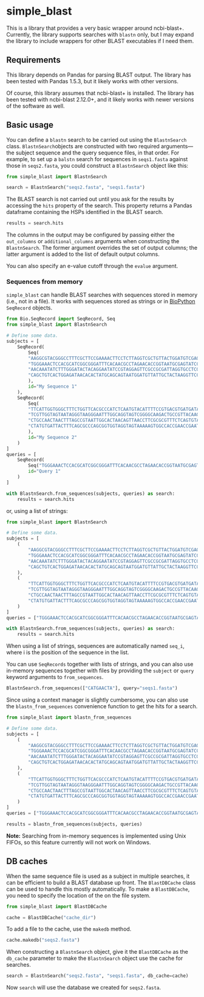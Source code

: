 # simple_blast

This is a library that provides a very basic wrapper around ncbi-blast+.
Currently, the library supports searches with `blastn` only, but I may expand
the library to include wrappers for other BLAST executables if I need them.

## Requirements

This library depends on Pandas for parsing BLAST output. The library has been
tested with Pandas 1.5.3, but it likely works with other versions.

Of course, this library assumes that ncbi-blast+ is installed. The library has
been tested with ncbi-blast 2.12.0+, and it likely works with newer versions of
the software as well.

## Basic usage

You can define a `blastn` search to be carried out using the `BlastnSearch`
class. `BlastnSearch`objects are constructed with two required
arguments&mdash;the subject sequence and the query sequence files, in that
order. For example, to set up a `balstn` search for sequences in `seqs1.fasta`
against those in `seqs2.fasta`, you could construct a `BlastnSearch` object like
this:

```python
from simple_blast import BlastnSearch

search = BlastnSearch("seqs2.fasta", "seqs1.fasta")
```

The BLAST search is not carried out until you ask for the results by accessing
the `hits` property of the search. This property returns a Pandas dataframe
containing the HSPs identified in the BLAST search.

```python
results = search.hits
```

The columns in the output may be configured by passing either the `out_columns`
or `additional_columns` arguments when constructing the `BlastnSearch`. The
former argument overrides the set of output columns; the latter argument is
added to the list of default output columns.

You can also specify an e-value cutoff through the `evalue` argument.

### Sequences from memory

`simple_blast` can handle BLAST searches with sequences stored in memory (i.e.,
not in a file). It works with sequences stored as strings or in
[BioPython](https://biopython.org/) `SeqRecord` objects.

```python
from Bio.SeqRecord import SeqRecord, Seq
from simple_blast import BlastnSearch

# Define some data.
subjects = [
    SeqRecord(
	    Seq(
		"AAGGCGTACGGGCCTTTCGCTTCCGAAAACTTCCTCTTAGGTCGCTGTTACTGGATGTCGAGTCAGCACA"
		"TGGGAAACTCCACGCATCGGCGGGATTTCACAACGCCTAGAACACCGGTAATGCGAGTATCCGTATCGGT"
		"AACAAATATCTTTGGGATACTACAGGAATATCCGTAGGAGTTCGCCGCGATTAGGTGCCTCGATGATATG"
		"CAGCTGTCACTGGAGATAACACACTATGCAGCAGTAATGGATGTTATTGCTACTAAGGTTCCCTGTCACC"
	    ),
		id="My Sequence 1"
	),
    SeqRecord(
	    Seq(
		"TTCATTGGTGGGCTTTCTGGTTCACGCCCATCTCAATGTACATTTTCCGTGACGTGATGATAATCATAAC"
		"TCGTTGGTAGTAATAGGGTAAGGGAATTTGGCAGGTAGTCGGGGCAAGACTGCCGTTACAAGCTAATCAT"
		"CTGCCAACTAACTTTAGCCGTAATTGGCACTAACAGTTAACCTTCGCGCGTTTCTCAGTGTAGAGTGAGA"
		"CTATGTGATTACTTTCAGCGCCCAGCGGTGGTAGGTAGTAAAAAGTGGCCACCGAACCGAATGCT"
	    ),
		id="My Sequence 2"
	)
]
queries = [
    SeqRecord(
        Seq("TGGGAAACTCCACGCATCGGCGGGATTTCACAACGCCTAGAACACCGGTAATGCGAGTATCCGT"),
        id="Query 1"
    )
]

with BlastnSearch.from_sequences(subjects, queries) as search:
    results = search.hits
```

or, using a list of strings:

```python
from simple_blast import BlastnSearch

# Define some data.
subjects = [
    (
        "AAGGCGTACGGGCCTTTCGCTTCCGAAAACTTCCTCTTAGGTCGCTGTTACTGGATGTCGAGTCAGCACA"
        "TGGGAAACTCCACGCATCGGCGGGATTTCACAACGCCTAGAACACCGGTAATGCGAGTATCCGTATCGGT"
        "AACAAATATCTTTGGGATACTACAGGAATATCCGTAGGAGTTCGCCGCGATTAGGTGCCTCGATGATATG"
        "CAGCTGTCACTGGAGATAACACACTATGCAGCAGTAATGGATGTTATTGCTACTAAGGTTCCCTGTCACC"
    ),
    (
        "TTCATTGGTGGGCTTTCTGGTTCACGCCCATCTCAATGTACATTTTCCGTGACGTGATGATAATCATAAC"
        "TCGTTGGTAGTAATAGGGTAAGGGAATTTGGCAGGTAGTCGGGGCAAGACTGCCGTTACAAGCTAATCAT"
        "CTGCCAACTAACTTTAGCCGTAATTGGCACTAACAGTTAACCTTCGCGCGTTTCTCAGTGTAGAGTGAGA"
        "CTATGTGATTACTTTCAGCGCCCAGCGGTGGTAGGTAGTAAAAAGTGGCCACCGAACCGAATGCT"
    )
]
queries = ["TGGGAAACTCCACGCATCGGCGGGATTTCACAACGCCTAGAACACCGGTAATGCGAGTATCCGT"]

with BlastnSearch.from_sequences(subjects, queries) as search:
    results = search.hits
```

When using a list of strings, sequences are automatically named `seq_i`, where
i is the position of the sequence in the list.

You can use `SeqRecords` together with lists of strings, and you can also use
in-memory sequences together with files by providing the `subject` or `query`
keyword arguments to `from_sequences`.

```python
BlastnSearch.from_sequences(["CATGAACTA"], query="seqs1.fasta")
```

Since using a context manager is slightly cumbersome, you can also use the
`blastn_from_sequences` convenience function to get the hits for a search.

```python
from simple_blast import blastn_from_sequences

# Define some data.
subjects = [
    (
        "AAGGCGTACGGGCCTTTCGCTTCCGAAAACTTCCTCTTAGGTCGCTGTTACTGGATGTCGAGTCAGCACA"
        "TGGGAAACTCCACGCATCGGCGGGATTTCACAACGCCTAGAACACCGGTAATGCGAGTATCCGTATCGGT"
        "AACAAATATCTTTGGGATACTACAGGAATATCCGTAGGAGTTCGCCGCGATTAGGTGCCTCGATGATATG"
        "CAGCTGTCACTGGAGATAACACACTATGCAGCAGTAATGGATGTTATTGCTACTAAGGTTCCCTGTCACC"
    ),
    (
        "TTCATTGGTGGGCTTTCTGGTTCACGCCCATCTCAATGTACATTTTCCGTGACGTGATGATAATCATAAC"
        "TCGTTGGTAGTAATAGGGTAAGGGAATTTGGCAGGTAGTCGGGGCAAGACTGCCGTTACAAGCTAATCAT"
        "CTGCCAACTAACTTTAGCCGTAATTGGCACTAACAGTTAACCTTCGCGCGTTTCTCAGTGTAGAGTGAGA"
        "CTATGTGATTACTTTCAGCGCCCAGCGGTGGTAGGTAGTAAAAAGTGGCCACCGAACCGAATGCT"
    )
]
queries = ["TGGGAAACTCCACGCATCGGCGGGATTTCACAACGCCTAGAACACCGGTAATGCGAGTATCCGT"]

results = blastn_from_sequences(subjects, queries)
```

**Note:** Searching from in-memory sequences is implemented using Unix FIFOs, so
this feature currently will not work on Windows.

## DB caches

When the same sequence file is used as a subject in multiple searches, it can be
efficient to build a BLAST database up front. The `BlastDBCache` class can be
used to handle this mostly automatically. To make a `BlastDBCache`, you need
to specify the location of the on the file system.

```python
from simple_blast import BlastDBCache

cache = BlastDBCache("cache_dir")
```

To add a file to the cache, use the `makedb` method.

```python
cache.makedb("seqs2.fasta")
```

When constructing a `BlastnSearch` object, give it the `BlastDBCache` as the
`db_cache` parameter to make the `BlastnSearch` object use the cache for
searches.

```python
search = BlastnSearch("seqs2.fasta", "seqs1.fasta", db_cache=cache)
```

Now `search` will use the database we created for `seqs2.fasta`.
